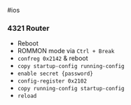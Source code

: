 #ios
### 4321 Router
- Reboot
- ROMMON mode via `Ctrl + Break`
- `confreg 0x2142` & reboot
- `copy startup-config running-config`
- `enable secret {password}`
- `config-register 0x2102`
- `copy running-config startup-config`
- `reload`